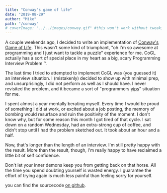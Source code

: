 ```yaml
---
title: "Conway's game of life"
date: "2019-08-29"
author: "Mike"
path: "/conway"
# coverImage: "../../images/conway.gif" #this won't work without tweaking how graphql embeds images
---
```


A couple weekends ago, I decided to write an implementation of [Conway's Game of Life](https://en.wikipedia.org/wiki/Conway%27s_Game_of_Life).  This wasn't some kind of triumphant, "oh I'm so awesome at programming and I just want to tackle a puzzle" experience for me.  CoGL actually has a sort of special place in my heart as a big, scary Programming Interview Problem ™️.

The last time I tried to attempted to implement CoGL was (you guessed it) an interview situation.  I (mistakenly) decided to show up with minimal prep, and unsurprisingly, I did not perform as well as I should have.  I never revisited the problem, and it became a sort of "programmers [yips](https://en.wikipedia.org/wiki/Yips)" situation for me. 

I spent almost a year mentally berating myself.  Every time I would be proud of something I did at work, or excited about a job posting, the memory of bombing would resurface and ruin the positivity of the moment.  I don't know why, but for some reason this month I got tired of that cycle.  I sat down on a random Wednesday, had an extra-strong cup of coffee, and didn't stop until I had the problem sketched out.  It took about an hour and a half.

Now, that's longer than the length of an interview. I'm still pretty happy with the result.  More than the result, though, I'm really happy to have reclaimed a little bit of self confidence. 

Don't let your inner demons keep you from getting back on that horse.  All the time you spend doubting yourself is wasted energy.  I guarantee the effort of trying again is much less painful than feeling sorry for yourself.

you can find the sourcecode [on github](https://github.com/mspiegel31/conways_game_of_life).